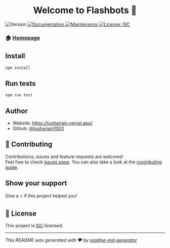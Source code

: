 <h1 align="center">Welcome to Flashbots 👋</h1>
<p>
  <img alt="Version" src="https://img.shields.io/badge/version-1.0.0-blue.svg?cacheSeconds=2592000" />
  <a href="https://github.com/tusharjain1003/Flashbots#readme" target="_blank">
    <img alt="Documentation" src="https://img.shields.io/badge/documentation-yes-brightgreen.svg" />
  </a>
  <a href="https://github.com/tusharjain1003/Flashbots/graphs/commit-activity" target="_blank">
    <img alt="Maintenance" src="https://img.shields.io/badge/Maintained%3F-yes-green.svg" />
  </a>
  <a href="https://github.com/tusharjain1003/Flashbots/blob/master/LICENSE" target="_blank">
    <img alt="License: ISC" src="https://img.shields.io/github/license/tusharjain1003/Flashbots" />
  </a>
</p>

### 🏠 [Homepage](https://github.com/tusharjain1003/Flashbots#readme)

## Install

```sh
npm install
```

## Run tests

```sh
npm run test
```

## Author

* Website: https://tusharjain.vercel.app/
* Github: [@tusharjain1003](https://github.com/tusharjain1003)

## 🤝 Contributing

Contributions, issues and feature requests are welcome!<br />Feel free to check [issues page](https://github.com/tusharjain1003/Flashbots/issues). You can also take a look at the [contributing guide](https://github.com/tusharjain1003/Flashbots/blob/master/CONTRIBUTING.md).

## Show your support

Give a ⭐️ if this project helped you!

## 📝 License

This project is [ISC](https://github.com/tusharjain1003/Flashbots/blob/master/LICENSE) licensed.

***
_This README was generated with ❤️ by [readme-md-generator](https://github.com/kefranabg/readme-md-generator)_